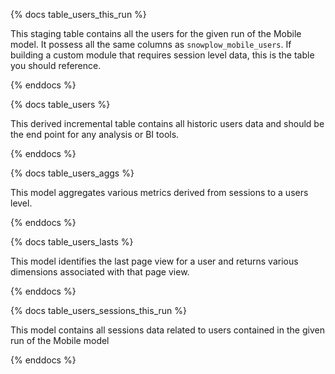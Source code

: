 {% docs table_users_this_run %}

This staging table contains all the users for the given run of the Mobile model. It possess all the same columns as `snowplow_mobile_users`. If building a custom module that requires session level data, this is the table you should reference.

{% enddocs %}


{% docs table_users %}

This derived incremental table contains all historic users data and should be the end point for any analysis or BI tools.

{% enddocs %}


{% docs table_users_aggs %}

This model aggregates various metrics derived from sessions to a users level.

{% enddocs %}

{% docs table_users_lasts %}

This model identifies the last page view for a user and returns various dimensions associated with that page view.

{% enddocs %}


{% docs table_users_sessions_this_run %}

This model contains all sessions data related to users contained in the given run of the Mobile model 

{% enddocs %}
